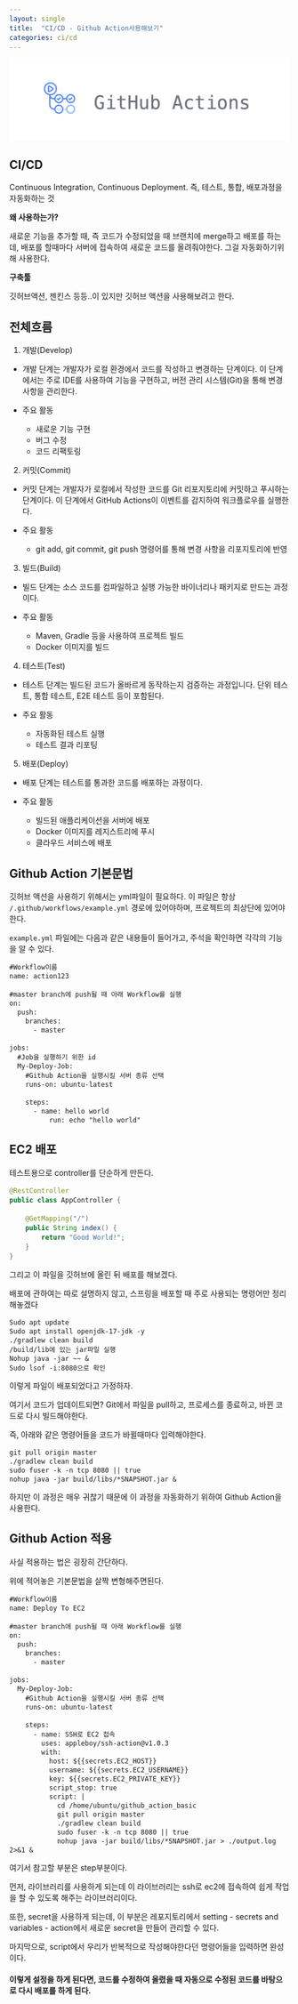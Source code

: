 ```yaml
---
layout: single
title:  "CI/CD - Github Action사용해보기"
categories: ci/cd
---
```


![action](/images/action.png)

## CI/CD

Continuous Integration, Continuous Deployment. 즉, 테스트, 통합, 배포과정을 자동화하는 것

**왜 사용하는가?** 

새로운 기능을 추가할 때, 즉 코드가 수정되었을 때 브랜치에 merge하고 배포를 하는데, 배포를 할때마다 서버에 접속하여 새로운 코드를 올려줘야한다. 그걸 자동화하기위해 사용한다.

**구축툴** 

깃허브액션, 젠킨스 등등..이 있지만 깃허브 액션을 사용해보려고 한다.


## 전체흐름

1. 개발(Develop)

- 개발 단계는 개발자가 로컬 환경에서 코드를 작성하고 변경하는 단계이다. 이 단계에서는 주로 IDE를 사용하여 기능을 구현하고, 버전 관리 시스템(Git)을 통해 변경 사항을 관리한다.

- 주요 활동
  - 새로운 기능 구현
  - 버그 수정
  - 코드 리팩토링

2. 커밋(Commit)

- 커밋 단계는 개발자가 로컬에서 작성한 코드를 Git 리포지토리에 커밋하고 푸시하는 단계이다. 이 단계에서 GitHub Actions이 이벤트를 감지하여 워크플로우를 실행한다.

- 주요 활동
  - git add, git commit, git push 명령어를 통해 변경 사항을 리포지토리에 반영

3. 빌드(Build)

- 빌드 단계는 소스 코드를 컴파일하고 실행 가능한 바이너리나 패키지로 만드는 과정이다.

- 주요 활동
  - Maven, Gradle 등을 사용하여 프로젝트 빌드
  - Docker 이미지를 빌드

4. 테스트(Test)

- 테스트 단계는 빌드된 코드가 올바르게 동작하는지 검증하는 과정입니다. 단위 테스트, 통합 테스트, E2E 테스트 등이 포함된다.

- 주요 활동
  - 자동화된 테스트 실행
  - 테스트 결과 리포팅

5. 배포(Deploy)

- 배포 단계는 테스트를 통과한 코드를 배포하는 과정이다.

- 주요 활동
  - 빌드된 애플리케이션을 서버에 배포
  - Docker 이미지를 레지스트리에 푸시
  - 클라우드 서비스에 배포

## Github Action 기본문법

깃허브 액션을 사용하기 위해서는 yml파일이 필요하다. 이 파일은 항상 `/.github/workflows/example.yml` 경로에 있어야하며, 프로젝트의 최상단에 있어야 한다.

`example.yml` 파일에는 다음과 같은 내용들이 들어가고, 주석을 확인하면 각각의 기능을 알 수 있다.

```
#Workflow이름
name: action123

#master branch에 push될 때 아래 Workflow를 실행
on:
  push:
    branches:
      - master

jobs:
  #Job을 실행하기 위한 id
  My-Deploy-Job:
    #Github Action을 실행시킬 서버 종류 선택
    runs-on: ubuntu-latest

    steps:
      - name: hello world
          run: echo "hello world"
```

## EC2 배포

테스트용으로 controller를 단순하게 만든다.

```java
@RestController
public class AppController {

    @GetMapping("/")
    public String index() {
        return "Good World!";
    }
}
```

그리고 이 파일을 깃허브에 올린 뒤 배포를 해보겠다.

배포에 관하여는 따로 설명하지 않고, 스프링을 배포할 때 주로 사용되는 명령어만 정리해놓겠다

```
Sudo apt update
Sudo apt install openjdk-17-jdk -y
./gradlew clean build
/build/lib에 있는 jar파일 실행
Nohup java -jar ~~ &
Sudo lsof -i:8080으로 확인
```
이렇게 파일이 배포되었다고 가정하자.

여기서 코드가 업데이트되면? Git에서 파일을 pull하고, 프로세스를 종료하고, 바뀐 코드로 다시 빌드해야한다.

즉, 아래와 같은 명령어들을 코드가 바뀔때마다 입력해야한다.

```
git pull origin master
./gradlew clean build
sudo fuser -k -n tcp 8080 || true
nohup java -jar build/libs/*SNAPSHOT.jar &
```

하지만 이 과정은 매우 귀찮기 때문에 이 과정을 자동화하기 위하여 Github Action을 사용한다.

## Github Action 적용

사실 적용하는 법은 굉장히 간단하다.

위에 적어놓은 기본문법을 살짝 변형해주면된다.

```
#Workflow이름
name: Deploy To EC2

#master branch에 push될 때 아래 Workflow를 실행
on:
  push:
    branches:
      - master

jobs:
  My-Deploy-Job:
    #Github Action을 실행시킬 서버 종류 선택
    runs-on: ubuntu-latest

    steps:
      - name: SSH로 EC2 접속
        uses: appleboy/ssh-action@v1.0.3
        with:
          host: ${{secrets.EC2_HOST}}
          username: ${{secrets.EC2_USERNAME}}
          key: ${{secrets.EC2_PRIVATE_KEY}}
          script_stop: true
          script: |
            cd /home/ubuntu/github_action_basic
            git pull origin master
            ./gradlew clean build
            sudo fuser -k -n tcp 8080 || true
            nohup java -jar build/libs/*SNAPSHOT.jar > ./output.log 2>&1 &
```

여기서 참고할 부분은 step부분이다. 

먼저, 라이브러리를 사용하게 되는데 이 라이브러리는 ssh로 ec2에 접속하여 쉽게 작업을 할 수 있도록 해주는 라이브러리이다.

또한, secret을 사용하게 되는데, 이 부분은 레포지토리에서 setting - secrets and variables - action에서 새로운 secret을 만들어 관리할 수 있다.

마지막으로, script에서 우리가 반복적으로 작성해야한다던 명령어들을 입력하면 완성이다.

#### 이렇게 설정을 하게 된다면, 코드를 수정하여 올렸을 때 자동으로 수정된 코드를 바탕으로 다시 배포를 하게 된다.
